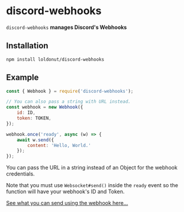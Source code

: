 # discord-webhooks

`discord-webhooks` **manages Discord's Webhooks**

## Installation

```sh-session
npm install loldonut/discord-webhooks
```

## Example

```js
const { Webhook } = require('discord-webhooks');

// You can also pass a string with URL instead.
const webhook = new Webhook({
    id: ID,
    token: TOKEN,
});

webhook.once('ready', async (w) => {
    await w.send({
        content: 'Hello, World.'
    });
});
```

You can pass the URL in a string instead of an Object for the webhook credentials.

Note that you must use `Websocket#send()` inside the `ready` event
so the function will have your webhook's ID and Token.

[See what you can send using the webhook here...](https://discord.com/developers/docs/resources/webhook#execute-webhook-jsonform-params)
